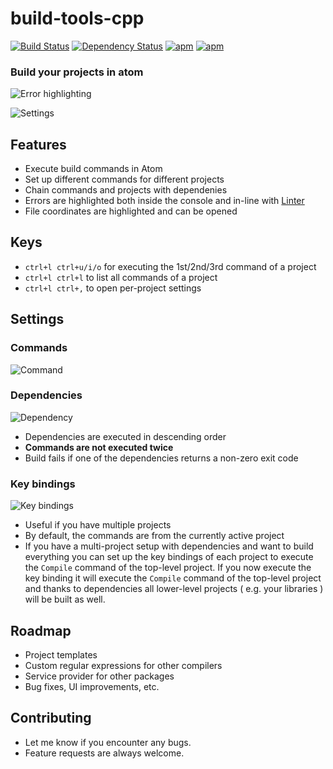build-tools-cpp
===============
[![Build Status](https://travis-ci.org/deprint/build-tools-cpp.svg?branch=settings-view)](https://travis-ci.org/deprint/build-tools-cpp) [![Dependency Status](https://david-dm.org/deprint/build-tools-cpp.svg)](https://david-dm.org/deprint/build-tools-cpp) [![apm](https://img.shields.io/apm/dm/build-tools-cpp.svg)](https://github.com/deprint/build-tools-cpp) [![apm](https://img.shields.io/apm/v/build-tools-cpp.svg)](https://github.com/deprint/build-tools-cpp)

### Build your projects in atom
![Error highlighting](https://cloud.githubusercontent.com/assets/7817714/8149557/7565f1b8-12c7-11e5-83c8-33112c5315a1.png)

![Settings](https://cloud.githubusercontent.com/assets/7817714/8149561/7e5abcd6-12c7-11e5-9cac-9688423743ee.png)

## Features
* Execute build commands in Atom
* Set up different commands for different projects
* Chain commands and projects with dependenies
* Errors are highlighted both inside the console and in-line with [Linter](https://github.com/AtomLinter/Linter)
* File coordinates are highlighted and can be opened

## Keys
* `ctrl+l ctrl+u/i/o` for executing the 1st/2nd/3rd command of a project
* `ctrl+l ctrl+l` to list all commands of a project
* `ctrl+l ctrl+,` to open per-project settings

## Settings
### Commands
![Command](https://cloud.githubusercontent.com/assets/7817714/8149558/77794a90-12c7-11e5-9c7c-f443d020fe7f.png)

### Dependencies
![Dependency](https://cloud.githubusercontent.com/assets/7817714/8149559/7944540a-12c7-11e5-8668-212e7e3d1e10.png)
* Dependencies are executed in descending order
* <b>Commands are not executed twice</b>
* Build fails if one of the dependencies returns a non-zero exit code

### Key bindings
![Key bindings](https://cloud.githubusercontent.com/assets/7817714/8149560/7c493652-12c7-11e5-9228-e943517e2051.png)
* Useful if you have multiple projects
* By default, the commands are from the currently active project
* If you have a multi-project setup with dependencies and want to build everything you can set up the key bindings of each project to execute the `Compile` command of the top-level project. If you now execute the key binding it will execute the `Compile` command of the top-level project and thanks to dependencies all lower-level projects ( e.g. your libraries ) will be built as well.

## Roadmap
* Project templates
* Custom regular expressions for other compilers
* Service provider for other packages
* Bug fixes, UI improvements, etc.

## Contributing
* Let me know if you encounter any bugs.
* Feature requests are always welcome.
